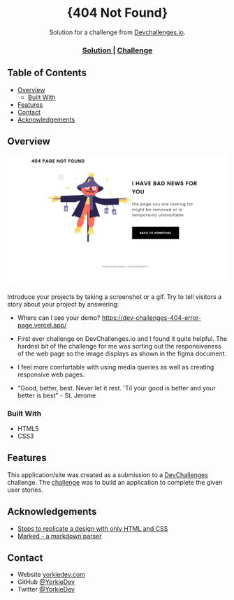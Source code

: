<!-- Please update value in the {}  -->

<h1 align="center">{404 Not Found}</h1>

<div align="center">
   Solution for a challenge from  <a href="http://devchallenges.io" target="_blank">Devchallenges.io</a>.
</div>

<div align="center">
  <h3>
    <a href="https://dev-challenges-404-error-page.vercel.app/">
      Solution
    </a>
    <span> | </span>
    <a href="https://devchallenges.io/challenges/wBunSb7FPrIepJZAg0sY">
      Challenge
    </a>
  </h3>
</div>

<!-- TABLE OF CONTENTS -->

## Table of Contents

- [Overview](#overview)
  - [Built With](#built-with)
- [Features](#features)
- [Contact](#contact)
- [Acknowledgements](#acknowledgements)

<!-- OVERVIEW -->

## Overview

![screenshot](https://raw.githubusercontent.com/YorkieDev/DevChallenges-404ErrorPage/main/404.png)

Introduce your projects by taking a screenshot or a gif. Try to tell visitors a story about your project by answering:

- Where can I see your demo?
https://dev-challenges-404-error-page.vercel.app/

- First ever challenge on DevChallenges.io and I found it quite helpful. The hardest bit of the challenge for me was sorting out the responsiveness of the web page so the image displays as shown in the figma document. 
- I feel more comfortable with using media queries as well as creating responsive web pages. 
- "Good, better, best. Never let it rest. 'Til your good is better and your better is best" - St. Jerome

### Built With

<!-- This section should list any major frameworks that you built your project using. Here are a few examples.-->

- HTML5
- CSS3

## Features

<!-- List the features of your application or follow the template. Don't share the figma file here :) -->

This application/site was created as a submission to a [DevChallenges](https://devchallenges.io/challenges) challenge. The [challenge](https://devchallenges.io/challenges/wBunSb7FPrIepJZAg0sY) was to build an application to complete the given user stories.


## Acknowledgements

<!-- This section should list any articles or add-ons/plugins that helps you to complete the project. This is optional but it will help you in the future. For example -->

- [Steps to replicate a design with only HTML and CSS](https://devchallenges-blogs.web.app/how-to-replicate-design/)
- [Marked - a markdown parser](https://github.com/chjj/marked)

## Contact

- Website [yorkiedev.com](https://www.yorkiedev.com)
- GitHub [@YorkieDev](https://{github.com/YorkieDev})
- Twitter [@YorkieDev](https://{twitter.com/yorkiedev})
